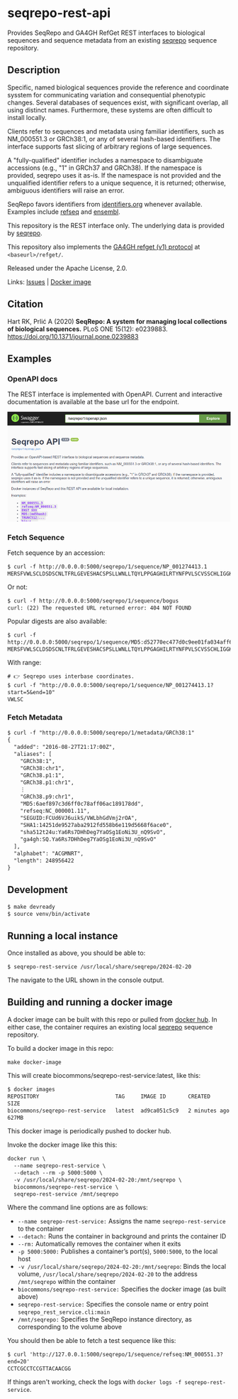 # seqrepo-rest-api

Provides SeqRepo and GA4GH RefGet REST interfaces to biological sequences and sequence metadata from an existing
[seqrepo](https://github.com/biocommons/biocommons.seqrepo/) sequence repository.

## Description

Specific, named biological sequences provide the reference and coordinate
sysstem for communicating variation and consequential phenotypic changes.
Several databases of sequences exist, with significant overlap, all using
distinct names. Furthermore, these systems are often difficult to install
locally.

Clients refer to sequences and metadata using familiar identifiers, such as
NM_000551.3 or GRCh38:1, or any of several hash-based identifiers.  The
interface supports fast slicing of arbitrary regions of large sequences.

A "fully-qualified" identifier includes a namespace to disambiguate accessions
(e.g., "1" in GRCh37 and GRCh38). If the namespace is provided, seqrepo uses it
as-is.  If the namespace is not provided and the unqualified identifier refers
to a unique sequence, it is returned; otherwise, ambiguous identifiers will
raise an error.

SeqRepo favors identifiers from [identifiers.org](identifiers.org) whenever available.  Examples include
[refseq](https://registry.identifiers.org/registry/refseq) and
[ensembl](https://registry.identifiers.org/registry/ensembl).

This repository is the REST interface only.  The underlying data is provided by
[seqrepo](https://github.com/biocommons/biocommons.seqrepo/).

This repository also implements the [GA4GH refget (v1)
protocol](https://samtools.github.io/hts-specs/refget.html) at
`<baseurl>/refget/`.

Released under the Apache License, 2.0.

Links: [Issues](https://github.com/biocommons/seqrepo-rest-service/issues) |
[Docker
image](https://cloud.docker.com/u/biocommons/repository/docker/biocommons/seqrepo-rest-service)


## Citation

Hart RK, Prlić A (2020)
**SeqRepo: A system for managing local collections of biological sequences.**
PLoS ONE 15(12): e0239883. https://doi.org/10.1371/journal.pone.0239883


## Examples

### OpenAPI docs

The REST interface is implemented with OpenAPI. Current and
interactive documentation is available at the base url for the
endpoint.

![OpenAPI UI Screenshot](docs/images/seqrepo-api-ui.png)


### Fetch Sequence

Fetch sequence by an accession:

    $ curl -f http://0.0.0.0:5000/seqrepo/1/sequence/NP_001274413.1
    MERSFVWLSCLDSDSCNLTFRLGEVESHACSPSLLWNLLTQYLPPGAGHILRTYNFPVLSCVSSCHLIGGKMPEN

Or not:

    $ curl -f http://0.0.0.0:5000/seqrepo/1/sequence/bogus
    curl: (22) The requested URL returned error: 404 NOT FOUND

Popular digests are also available:

    $ curl -f http://0.0.0.0:5000/seqrepo/1/sequence/MD5:d52770ec477d0c9ee01fa034aff62cb4
    MERSFVWLSCLDSDSCNLTFRLGEVESHACSPSLLWNLLTQYLPPGAGHILRTYNFPVLSCVSSCHLIGGKMPEN

With range:

    # 👉 Seqrepo uses interbase coordinates.
    $ curl -f "http://0.0.0.0:5000/seqrepo/1/sequence/NP_001274413.1?start=5&end=10"
    VWLSC

### Fetch Metadata

    $ curl -f "http://0.0.0.0:5000/seqrepo/1/metadata/GRCh38:1"
    {
      "added": "2016-08-27T21:17:00Z",
      "aliases": [
        "GRCh38:1",
        "GRCh38:chr1",
        "GRCh38.p1:1",
        "GRCh38.p1:chr1",
		⋮
        "GRCh38.p9:chr1",
        "MD5:6aef897c3d6ff0c78aff06ac189178dd",
        "refseq:NC_000001.11",
        "SEGUID:FCUd6VJ6uikS/VWLbhGdVmj2rOA",
        "SHA1:14251de9527aba2912fd558b6e119d5668f6ace0",
        "sha512t24u:Ya6Rs7DHhDeg7YaOSg1EoNi3U_nQ9SvO",
        "ga4gh:SQ.Ya6Rs7DHhDeg7YaOSg1EoNi3U_nQ9SvO"
      ],
      "alphabet": "ACGMNRT",
      "length": 248956422
    }


## Development

    $ make devready
    $ source venv/bin/activate

## Running a local instance

Once installed as above, you should be able to:

    $ seqrepo-rest-service /usr/local/share/seqrepo/2024-02-20

The navigate to the URL shown in the console output.


## Building and running a docker image

A docker image can be built with this repo or pulled from [docker
hub](https://hub.docker.com/r/biocommons/seqrepo-rest-service).  In either case, the container requires an existing
local [seqrepo](https://github.com/biocommons/biocommons.seqrepo/) sequence repository.

To build a docker image in this repo:

    make docker-image

This will create biocommons/seqrepo-rest-service:latest, like this:

    $ docker images
    REPOSITORY                        TAG     IMAGE ID       CREATED          SIZE
    biocommons/seqrepo-rest-service   latest  ad9ca051c5c9   2 minutes ago    627MB

This docker image is periodically pushed to docker hub.

Invoke the docker image like this this:

    docker run \
      --name seqrepo-rest-service \
      --detach --rm -p 5000:5000 \
      -v /usr/local/share/seqrepo/2024-02-20:/mnt/seqrepo \
      biocommons/seqrepo-rest-service \
      seqrepo-rest-service /mnt/seqrepo

Where the command line options are as follows:
* `--name seqrepo-rest-service:` Assigns the name `seqrepo-rest-service` to the container
* `--detach:` Runs the container in background and prints the container ID
* `--rm:` Automatically removes the container when it exits
* `-p 5000:5000:` Publishes a container’s port(s), `5000:5000`, to the local host
* `-v /usr/local/share/seqrepo/2024-02-20:/mnt/seqrepo`: Binds the local volume, `/usr/local/share/seqrepo/2024-02-20` to the address `/mnt/seqrepo` within the container
* `biocommons/seqrepo-rest-service:` Specifies the docker image (as built above)
* `seqrepo-rest-service:` Specifies the console name or entry point `seqrepo_rest_service.cli:main`
* `/mnt/seqrepo:` Specifies the SeqRepo instance directory, as corresponding to the volume above

You should then be able to fetch a test sequence like this:

    $ curl 'http://127.0.0.1:5000/seqrepo/1/sequence/refseq:NM_000551.3?end=20'
    CCTCGCCTCCGTTACAACGG

If things aren't working, check the logs with `docker logs -f seqrepo-rest-service`.
